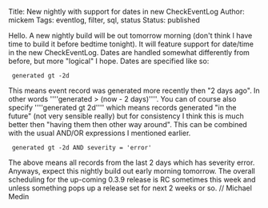 Title: New nightly with support for dates in new CheckEventLog
Author: mickem
Tags: eventlog, filter, sql, status
Status: published

Hello. A new nightly build will be out tomorrow morning (don't think I
have time to build it before bedtime tonight). It will feature support
for date/time in the new CheckEventLog. Dates are handled somewhat
differently from before, but more "logical" I hope. Dates are specified
like so:

     generated gt -2d 

This means event record was generated more recently then "2 days ago".
In other words ''''generated &gt; (now - 2 days)''''. You can of course
also specify ''''generated gt 2d'''' which means records generated "in
the future" (not very sensible really) but for consistency I think this
is much better then "having them then other way around". This can be
combined with the usual AND/OR expressions I mentioned earlier.

     generated gt -2d AND severity = 'error' 

The above means all records from the last 2 days which has severity
error. Anyways, expect this nightly build out early morning tomorrow.
The overall scheduling for the up-coming 0.3.9 release is RC sometimes
this week and unless something pops up a release set for next 2 weeks or
so. // Michael Medin
